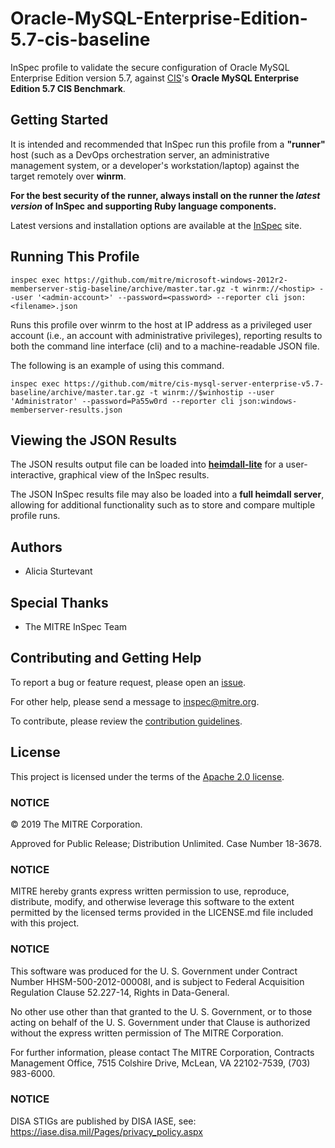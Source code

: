 # Oracle-MySQL-Enterprise-Edition-5.7-cis-baseline

InSpec profile to validate the secure configuration of Oracle MySQL Enterprise Edition version 5.7, against [CIS](https://www.cisecurity.org/cis-benchmarks/)'s **Oracle MySQL Enterprise Edition 5.7 CIS Benchmark**.

## Getting Started  
It is intended and recommended that InSpec run this profile from a __"runner"__ host (such as a DevOps orchestration server, an administrative management system, or a developer's workstation/laptop) against the target remotely over __winrm__.

__For the best security of the runner, always install on the runner the _latest version_ of InSpec and supporting Ruby language components.__ 

Latest versions and installation options are available at the [InSpec](http://inspec.io/) site.

## Running This Profile

    inspec exec https://github.com/mitre/microsoft-windows-2012r2-memberserver-stig-baseline/archive/master.tar.gz -t winrm://<hostip> --user '<admin-account>' --password=<password> --reporter cli json:<filename>.json

Runs this profile over winrm to the host at IP address <hostip> as a privileged user account (i.e., an account with administrative privileges), reporting results to both the command line interface (cli) and to a machine-readable JSON file. 
    
The following is an example of using this command. 

    inspec exec https://github.com/mitre/cis-mysql-server-enterprise-v5.7-baseline/archive/master.tar.gz -t winrm://$winhostip --user 'Administrator' --password=Pa55w0rd --reporter cli json:windows-memberserver-results.json

## Viewing the JSON Results

The JSON results output file can be loaded into __[heimdall-lite](https://mitre.github.io/heimdall-lite/)__ for a user-interactive, graphical view of the InSpec results. 

The JSON InSpec results file may also be loaded into a __full heimdall server__, allowing for additional functionality such as to store and compare multiple profile runs.

## Authors
- Alicia Sturtevant

## Special Thanks

- The MITRE InSpec Team

## Contributing and Getting Help
To report a bug or feature request, please open an [issue](https://github.com/mitre/cis-mysql-server-enterprise-v5.7-baseline/issues/new).

For other help, please send a message to [inspec@mitre.org](mailto:inspec@mitre.org).

To contribute, please review the [contribution guidelines](https://github.com/mitre/docs-mitre-inspec/blob/master/CONTRIBUTING.md).

## License 

This project is licensed under the terms of the [Apache 2.0 license](https://github.com/mitre/cis-mysql-server-enterprise-v5.7-baseline/blob/master/LICENSE.md).

### NOTICE

© 2019 The MITRE Corporation.  

Approved for Public Release; Distribution Unlimited. Case Number 18-3678.  

### NOTICE
MITRE hereby grants express written permission to use, reproduce, distribute, modify, and otherwise leverage this software to the extent permitted by the licensed terms provided in the LICENSE.md file included with this project.

### NOTICE  

This software was produced for the U. S. Government under Contract Number HHSM-500-2012-00008I, and is subject to Federal Acquisition Regulation Clause 52.227-14, Rights in Data-General.  

No other use other than that granted to the U. S. Government, or to those acting on behalf of the U. S. Government under that Clause is authorized without the express written permission of The MITRE Corporation. 

For further information, please contact The MITRE Corporation, Contracts Management Office, 7515 Colshire Drive, McLean, VA  22102-7539, (703) 983-6000.  

### NOTICE

DISA STIGs are published by DISA IASE, see: https://iase.disa.mil/Pages/privacy_policy.aspx   


